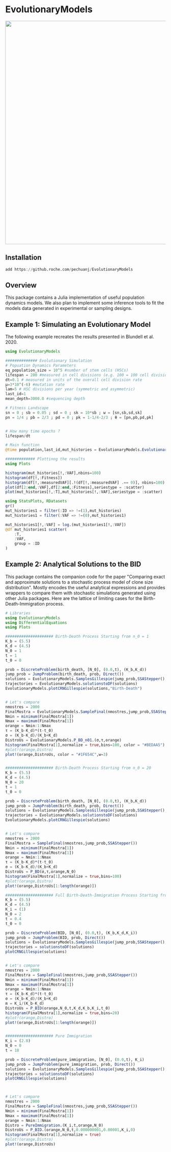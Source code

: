# EvolutionaryModels

<p align="center">
  <img width="700"  src="https://github.roche.com/pechuanj/EvolutionaryModels/blob/master/harveys.png.001.png">
</p>


## Installation

```julia
add https://github.roche.com/pechuanj/EvolutionaryModels
```

## Overview

This package contains a Julia implementation of useful population dynamics models. We also plan to implement some inference tools to fit the models data generated in experimental or sampling designs. 

## Example 1: Simulating an Evolutionary Model

The following example recreates the results presented in Blundell et al. 2020.

```julia
using EvolutionaryModels

############## Evolutionary Simulation
# Popuation Dynamics Parameters
eq_population_size = 10^5 #number of stem cells (HSCs)
lifespan = 200 #measured in cell divisions (e.g. 100 = 100 cell divisions)
dt=0.1 # measured in units of the overall cell division rate
μ=3*10^(-6) #mutation rate
lam=5 # HSC divisions per year (symmetric and asymmetric)
last_id=1
mean_depth=3000.0 #sequencing depth

# Fitness Landscape
sn = 0 ; sb = 0.05 ; sd = 0 ; sk = 10*sb ; w = [sn,sb,sd,sk]
pn = 1/4 ; pb = 2/3 ; pd = 0 ; pk = 1-1/4-2/3 ; θ = [pn,pb,pd,pk]


# How many time epochs ?
lifespan/dt

# Main function
@time population,last_id,mut_histories = EvolutionaryModels.EvolutionaryDynamics(eq_population_size,dt,lifespan,μ,w,θ)

############# Plottinng the results
using Plots

histogram(mut_histories[!,:VAF],nbins=100)
histogram(df[!,:Fitness])
histogram(df[!,:measuredVAF][.!(df[!,:measuredVAF] .== 0)], nbins=100) 
plot(df[2:end,:VAF],df[2:end,:Fitness],seriestype = :scatter)
plot(mut_histories[!,:T],mut_histories[!,:VAF],seriestype = :scatter)

using StatsPlots, RDatasets
gr()
mut_histories1 = filter(:ID => !=(1),mut_histories)
mut_histories1 = filter(:VAF => !=(0),mut_histories1)

mut_histories1[!,:VAF] = log.(mut_histories1[!,:VAF])
@df mut_histories1 scatter(
    :T,
    :VAF,
    group = :ID
)

```

## Example 2: Analytical Solutions to the BID 

This package contains the companion code for the paper "Comparing exact and approximate solutions to a stochastic process model of clone size distribution". Mostly encodes the useful analytical expressions and provides wrappers to compare them with stochastic simulations generated using other Julia packages. Here are the lattice of limiting cases for the Birth-Death-Immigration process.

```julia
# Libraries
using EvolutionaryModels
using DifferentialEquations
using Plots

##################### Birth-Death Process Starting from n_0 = 1
K_b = (5.5)
K_d = (4.5)
N_0 = 1
t = 1
t_0 = 0

prob = DiscreteProblem(birth_death, [N_0], (0.0,t), (K_b,K_d))
jump_prob = JumpProblem(birth_death, prob, Direct())
solutions = EvolutionaryModels.SamplesGillespie(jump_prob,SSAStepper(),100)
trajectories = EvolutionaryModels.solutionstoDF(solutions)
EvolutionaryModels.plotCRNGillespie(solutions,"Birth-Death")


# Let's compare
nmostres = 2000
FinalMostra = EvolutionaryModels.SampleFinal(nmostres,jump_prob,SSAStepper(),1)
Nmin = minimum(FinalMostra[1])
Nmax = maximum(FinalMostra[1])
orange = Nmin:1:Nmax
τ = (K_b-K_d)*(t-t_0)
σ = (K_b-K_d)/(K_b+K_d)
DistroUs = EvolutionaryModels.P_BD_n01.(σ,τ,orange)
histogram(FinalMostra[1],normalize = true,bins=100, color = "#BEDAA5")
#plot!(orange,Distro)
plot!(orange,DistroUs, color = "#1F654C",w=3)


##################### Birth-Death Process Starting from n_0 = 20
K_b = (5.5)
K_d = (4.5)
N_0 = 20
t = 1
t_0 = 0

prob = DiscreteProblem(birth_death, [N_0], (0.0,t), (K_b,K_d))
jump_prob = JumpProblem(birth_death, prob, Direct())
solutions = EvolutionaryModels.SamplesGillespie(jump_prob,SSAStepper(),100)
trajectories = EvolutionaryModels.solutionstoDF(solutions)
EvolutionaryModels.plotCRNGillespie(solutions)


# Let's compare
nmostres = 2000
FinalMostra = SampleFinal(nmostres,jump_prob,SSAStepper())
Nmin = minimum(FinalMostra[1])
Nmax = maximum(FinalMostra[1])
orange = Nmin:1:Nmax
τ = (K_b-K_d)*(t-t_0)
σ = (K_b-K_d)/(K_b+K_d)
DistroUs = P_BD(σ,τ,orange,N_0)
histogram(FinalMostra[1],normalize = true,bins=100)
#plot!(orange,Distro)
plot!(orange,DistroUs[1:length(orange)])

##################### Full Birth-Death-Immigration Process Starting from n_0 = 2
K_b = (5.5)
K_d = (4.5)
K_i = (1)
N_0 = 2
t = 0.4
t_0 = 0

prob = DiscreteProblem(BID, [N_0], (0.0,t), (K_b,K_d,K_i))
jump_prob = JumpProblem(BID, prob, Direct())
solutions = EvolutionaryModels.SamplesGillespie(jump_prob,SSAStepper(),100)
trajectories = solutionstoDF(solutions)
plotCRNGillespie(solutions)


# Let's compare
nmostres = 2000
FinalMostra = SampleFinal(nmostres,jump_prob,SSAStepper())
Nmin = minimum(FinalMostra[1])
Nmax = maximum(FinalMostra[1])
orange = Nmin:1:Nmax
τ = (K_b-K_d)*(t-t_0)
σ = (K_b-K_d)/(K_b+K_d)
m = K_i/(K_b-K_d)
DistroUs = P_BID(orange,N_0,t,K_d,K_b,K_i,t_0)
histogram(FinalMostra[1],normalize = true,bins=20)
#plot!(orange,Distro)
plot!(orange,DistroUs[1:length(orange)])


##################### Pure Immigration
K_i = (2.8)
N_0 = 0
t = 18

prob = DiscreteProblem(pure_immigration, [N_0], (0.0,t), K_i)
jump_prob = JumpProblem(pure_immigration, prob, Direct())
solutions = EvolutionaryModels.SamplesGillespie(jump_prob,SSAStepper(),100)
trajectories = solutionstoDF(solutions)
plotCRNGillespie(solutions)



# Let's compare
nmostres = 2000
FinalMostra = SampleFinal(nmostres,jump_prob,SSAStepper())
Nmin = minimum(FinalMostra[1])
Nmax = maximum(FinalMostra[1])
orange = Nmin:1:Nmax
Distro = PureImmigration.(K_i,t,orange,N_0)
DistroUs = P_BID.(orange,N_0,t,0.000000001,0.00001,K_i,0)
histogram(FinalMostra[1],normalize = true)
#plot!(orange,Distro)
plot!(orange,DistroUs)


```

